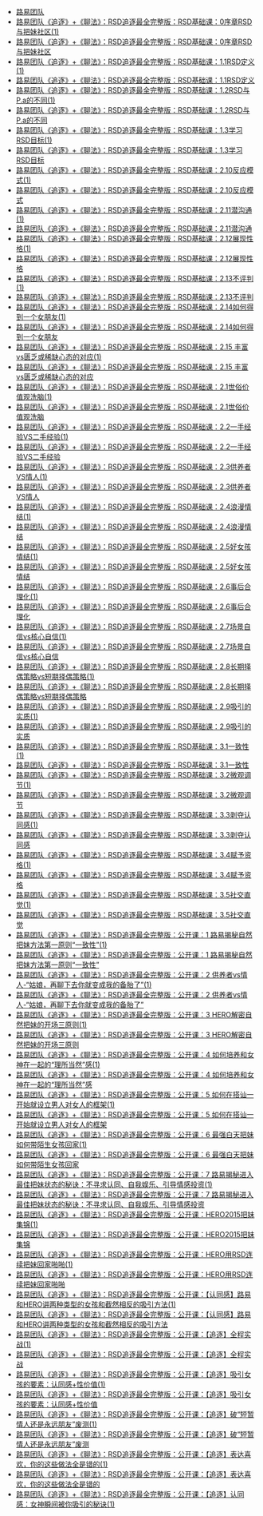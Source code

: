 +   [路易团队](README.md)
+   [路易团队《追逐》+《聊法》：RSD追逐最全完整版：RSD基础课：0序章RSD与把妹社区(1)](路易团队《追逐》+《聊法》：RSD追逐最全完整版：RSD基础课：0序章RSD与把妹社区(1).md)
+   [路易团队《追逐》+《聊法》：RSD追逐最全完整版：RSD基础课：0序章RSD与把妹社区](路易团队《追逐》+《聊法》：RSD追逐最全完整版：RSD基础课：0序章RSD与把妹社区.md)
+   [路易团队《追逐》+《聊法》：RSD追逐最全完整版：RSD基础课：1.1RSD定义(1)](路易团队《追逐》+《聊法》：RSD追逐最全完整版：RSD基础课：1.1RSD定义(1).md)
+   [路易团队《追逐》+《聊法》：RSD追逐最全完整版：RSD基础课：1.1RSD定义](路易团队《追逐》+《聊法》：RSD追逐最全完整版：RSD基础课：1.1RSD定义.md)
+   [路易团队《追逐》+《聊法》：RSD追逐最全完整版：RSD基础课：1.2RSD与P.a的不同(1)](路易团队《追逐》+《聊法》：RSD追逐最全完整版：RSD基础课：1.2RSD与P.a的不同(1).md)
+   [路易团队《追逐》+《聊法》：RSD追逐最全完整版：RSD基础课：1.2RSD与P.a的不同](路易团队《追逐》+《聊法》：RSD追逐最全完整版：RSD基础课：1.2RSD与P.a的不同.md)
+   [路易团队《追逐》+《聊法》：RSD追逐最全完整版：RSD基础课：1.3学习RSD目标(1)](路易团队《追逐》+《聊法》：RSD追逐最全完整版：RSD基础课：1.3学习RSD目标(1).md)
+   [路易团队《追逐》+《聊法》：RSD追逐最全完整版：RSD基础课：1.3学习RSD目标](路易团队《追逐》+《聊法》：RSD追逐最全完整版：RSD基础课：1.3学习RSD目标.md)
+   [路易团队《追逐》+《聊法》：RSD追逐最全完整版：RSD基础课：2.10反应模式(1)](路易团队《追逐》+《聊法》：RSD追逐最全完整版：RSD基础课：2.10反应模式(1).md)
+   [路易团队《追逐》+《聊法》：RSD追逐最全完整版：RSD基础课：2.10反应模式](路易团队《追逐》+《聊法》：RSD追逐最全完整版：RSD基础课：2.10反应模式.md)
+   [路易团队《追逐》+《聊法》：RSD追逐最全完整版：RSD基础课：2.11潜沟通(1)](路易团队《追逐》+《聊法》：RSD追逐最全完整版：RSD基础课：2.11潜沟通(1).md)
+   [路易团队《追逐》+《聊法》：RSD追逐最全完整版：RSD基础课：2.11潜沟通](路易团队《追逐》+《聊法》：RSD追逐最全完整版：RSD基础课：2.11潜沟通.md)
+   [路易团队《追逐》+《聊法》：RSD追逐最全完整版：RSD基础课：2.12展现性格(1)](路易团队《追逐》+《聊法》：RSD追逐最全完整版：RSD基础课：2.12展现性格(1).md)
+   [路易团队《追逐》+《聊法》：RSD追逐最全完整版：RSD基础课：2.12展现性格](路易团队《追逐》+《聊法》：RSD追逐最全完整版：RSD基础课：2.12展现性格.md)
+   [路易团队《追逐》+《聊法》：RSD追逐最全完整版：RSD基础课：2.13不评判(1)](路易团队《追逐》+《聊法》：RSD追逐最全完整版：RSD基础课：2.13不评判(1).md)
+   [路易团队《追逐》+《聊法》：RSD追逐最全完整版：RSD基础课：2.13不评判](路易团队《追逐》+《聊法》：RSD追逐最全完整版：RSD基础课：2.13不评判.md)
+   [路易团队《追逐》+《聊法》：RSD追逐最全完整版：RSD基础课：2.14如何得到一个女朋友(1)](路易团队《追逐》+《聊法》：RSD追逐最全完整版：RSD基础课：2.14如何得到一个女朋友(1).md)
+   [路易团队《追逐》+《聊法》：RSD追逐最全完整版：RSD基础课：2.14如何得到一个女朋友](路易团队《追逐》+《聊法》：RSD追逐最全完整版：RSD基础课：2.14如何得到一个女朋友.md)
+   [路易团队《追逐》+《聊法》：RSD追逐最全完整版：RSD基础课：2.15 丰富vs匮乏或稀缺心态的对应(1)](路易团队《追逐》+《聊法》：RSD追逐最全完整版：RSD基础课：2.15丰富vs匮乏或稀缺心态的对应(1).md)
+   [路易团队《追逐》+《聊法》：RSD追逐最全完整版：RSD基础课：2.15 丰富vs匮乏或稀缺心态的对应](路易团队《追逐》+《聊法》：RSD追逐最全完整版：RSD基础课：2.15丰富vs匮乏或稀缺心态的对应.md)
+   [路易团队《追逐》+《聊法》：RSD追逐最全完整版：RSD基础课：2.1世俗价值观洗脑(1)](路易团队《追逐》+《聊法》：RSD追逐最全完整版：RSD基础课：2.1世俗价值观洗脑(1).md)
+   [路易团队《追逐》+《聊法》：RSD追逐最全完整版：RSD基础课：2.1世俗价值观洗脑](路易团队《追逐》+《聊法》：RSD追逐最全完整版：RSD基础课：2.1世俗价值观洗脑.md)
+   [路易团队《追逐》+《聊法》：RSD追逐最全完整版：RSD基础课：2.2一手经验VS二手经验(1)](路易团队《追逐》+《聊法》：RSD追逐最全完整版：RSD基础课：2.2一手经验VS二手经验(1).md)
+   [路易团队《追逐》+《聊法》：RSD追逐最全完整版：RSD基础课：2.2一手经验VS二手经验](路易团队《追逐》+《聊法》：RSD追逐最全完整版：RSD基础课：2.2一手经验VS二手经验.md)
+   [路易团队《追逐》+《聊法》：RSD追逐最全完整版：RSD基础课：2.3供养者VS情人(1)](路易团队《追逐》+《聊法》：RSD追逐最全完整版：RSD基础课：2.3供养者VS情人(1).md)
+   [路易团队《追逐》+《聊法》：RSD追逐最全完整版：RSD基础课：2.3供养者VS情人](路易团队《追逐》+《聊法》：RSD追逐最全完整版：RSD基础课：2.3供养者VS情人.md)
+   [路易团队《追逐》+《聊法》：RSD追逐最全完整版：RSD基础课：2.4浪漫情结(1)](路易团队《追逐》+《聊法》：RSD追逐最全完整版：RSD基础课：2.4浪漫情结(1).md)
+   [路易团队《追逐》+《聊法》：RSD追逐最全完整版：RSD基础课：2.4浪漫情结](路易团队《追逐》+《聊法》：RSD追逐最全完整版：RSD基础课：2.4浪漫情结.md)
+   [路易团队《追逐》+《聊法》：RSD追逐最全完整版：RSD基础课：2.5好女孩情结(1)](路易团队《追逐》+《聊法》：RSD追逐最全完整版：RSD基础课：2.5好女孩情结(1).md)
+   [路易团队《追逐》+《聊法》：RSD追逐最全完整版：RSD基础课：2.5好女孩情结](路易团队《追逐》+《聊法》：RSD追逐最全完整版：RSD基础课：2.5好女孩情结.md)
+   [路易团队《追逐》+《聊法》：RSD追逐最全完整版：RSD基础课：2.6事后合理化(1)](路易团队《追逐》+《聊法》：RSD追逐最全完整版：RSD基础课：2.6事后合理化(1).md)
+   [路易团队《追逐》+《聊法》：RSD追逐最全完整版：RSD基础课：2.6事后合理化](路易团队《追逐》+《聊法》：RSD追逐最全完整版：RSD基础课：2.6事后合理化.md)
+   [路易团队《追逐》+《聊法》：RSD追逐最全完整版：RSD基础课：2.7场景自信vs核心自信(1)](路易团队《追逐》+《聊法》：RSD追逐最全完整版：RSD基础课：2.7场景自信vs核心自信(1).md)
+   [路易团队《追逐》+《聊法》：RSD追逐最全完整版：RSD基础课：2.7场景自信vs核心自信](路易团队《追逐》+《聊法》：RSD追逐最全完整版：RSD基础课：2.7场景自信vs核心自信.md)
+   [路易团队《追逐》+《聊法》：RSD追逐最全完整版：RSD基础课：2.8长期择偶策略vs短期择偶策略(1)](路易团队《追逐》+《聊法》：RSD追逐最全完整版：RSD基础课：2.8长期择偶策略vs短期择偶策略(1).md)
+   [路易团队《追逐》+《聊法》：RSD追逐最全完整版：RSD基础课：2.8长期择偶策略vs短期择偶策略](路易团队《追逐》+《聊法》：RSD追逐最全完整版：RSD基础课：2.8长期择偶策略vs短期择偶策略.md)
+   [路易团队《追逐》+《聊法》：RSD追逐最全完整版：RSD基础课：2.9吸引的实质(1)](路易团队《追逐》+《聊法》：RSD追逐最全完整版：RSD基础课：2.9吸引的实质(1).md)
+   [路易团队《追逐》+《聊法》：RSD追逐最全完整版：RSD基础课：2.9吸引的实质](路易团队《追逐》+《聊法》：RSD追逐最全完整版：RSD基础课：2.9吸引的实质.md)
+   [路易团队《追逐》+《聊法》：RSD追逐最全完整版：RSD基础课：3.1一致性(1)](路易团队《追逐》+《聊法》：RSD追逐最全完整版：RSD基础课：3.1一致性(1).md)
+   [路易团队《追逐》+《聊法》：RSD追逐最全完整版：RSD基础课：3.1一致性](路易团队《追逐》+《聊法》：RSD追逐最全完整版：RSD基础课：3.1一致性.md)
+   [路易团队《追逐》+《聊法》：RSD追逐最全完整版：RSD基础课：3.2微观调节(1)](路易团队《追逐》+《聊法》：RSD追逐最全完整版：RSD基础课：3.2微观调节(1).md)
+   [路易团队《追逐》+《聊法》：RSD追逐最全完整版：RSD基础课：3.2微观调节](路易团队《追逐》+《聊法》：RSD追逐最全完整版：RSD基础课：3.2微观调节.md)
+   [路易团队《追逐》+《聊法》：RSD追逐最全完整版：RSD基础课：3.3剥夺认同感(1)](路易团队《追逐》+《聊法》：RSD追逐最全完整版：RSD基础课：3.3剥夺认同感(1).md)
+   [路易团队《追逐》+《聊法》：RSD追逐最全完整版：RSD基础课：3.3剥夺认同感](路易团队《追逐》+《聊法》：RSD追逐最全完整版：RSD基础课：3.3剥夺认同感.md)
+   [路易团队《追逐》+《聊法》：RSD追逐最全完整版：RSD基础课：3.4赋予资格(1)](路易团队《追逐》+《聊法》：RSD追逐最全完整版：RSD基础课：3.4赋予资格(1).md)
+   [路易团队《追逐》+《聊法》：RSD追逐最全完整版：RSD基础课：3.4赋予资格](路易团队《追逐》+《聊法》：RSD追逐最全完整版：RSD基础课：3.4赋予资格.md)
+   [路易团队《追逐》+《聊法》：RSD追逐最全完整版：RSD基础课：3.5社交直觉(1)](路易团队《追逐》+《聊法》：RSD追逐最全完整版：RSD基础课：3.5社交直觉(1).md)
+   [路易团队《追逐》+《聊法》：RSD追逐最全完整版：RSD基础课：3.5社交直觉](路易团队《追逐》+《聊法》：RSD追逐最全完整版：RSD基础课：3.5社交直觉.md)
+   [路易团队《追逐》+《聊法》：RSD追逐最全完整版：公开课：1 路易揭秘自然把妹方法第一原则“一致性”(1)](路易团队《追逐》+《聊法》：RSD追逐最全完整版：公开课：1路易揭秘自然把妹方法第一原则“一致性”(1).md)
+   [路易团队《追逐》+《聊法》：RSD追逐最全完整版：公开课：1 路易揭秘自然把妹方法第一原则“一致性”](路易团队《追逐》+《聊法》：RSD追逐最全完整版：公开课：1路易揭秘自然把妹方法第一原则“一致性”.md)
+   [路易团队《追逐》+《聊法》：RSD追逐最全完整版：公开课：2 供养者vs情人-“姑娘，再聊下去你就变成我的备胎了”(1)](路易团队《追逐》+《聊法》：RSD追逐最全完整版：公开课：2供养者vs情人-“姑娘，再聊下去你就变成我的备胎了”(1).md)
+   [路易团队《追逐》+《聊法》：RSD追逐最全完整版：公开课：2 供养者vs情人-“姑娘，再聊下去你就变成我的备胎了”](路易团队《追逐》+《聊法》：RSD追逐最全完整版：公开课：2供养者vs情人-“姑娘，再聊下去你就变成我的备胎了”.md)
+   [路易团队《追逐》+《聊法》：RSD追逐最全完整版：公开课：3 HERO解密自然把妹的开场三原则(1)](路易团队《追逐》+《聊法》：RSD追逐最全完整版：公开课：3HERO解密自然把妹的开场三原则(1).md)
+   [路易团队《追逐》+《聊法》：RSD追逐最全完整版：公开课：3 HERO解密自然把妹的开场三原则](路易团队《追逐》+《聊法》：RSD追逐最全完整版：公开课：3HERO解密自然把妹的开场三原则.md)
+   [路易团队《追逐》+《聊法》：RSD追逐最全完整版：公开课：4 如何培养和女神在一起的“理所当然”感(1)](路易团队《追逐》+《聊法》：RSD追逐最全完整版：公开课：4如何培养和女神在一起的“理所当然”感(1).md)
+   [路易团队《追逐》+《聊法》：RSD追逐最全完整版：公开课：4 如何培养和女神在一起的“理所当然”感](路易团队《追逐》+《聊法》：RSD追逐最全完整版：公开课：4如何培养和女神在一起的“理所当然”感.md)
+   [路易团队《追逐》+《聊法》：RSD追逐最全完整版：公开课：5 如何在搭讪一开始就设立男人对女人的框架(1)](路易团队《追逐》+《聊法》：RSD追逐最全完整版：公开课：5如何在搭讪一开始就设立男人对女人的框架(1).md)
+   [路易团队《追逐》+《聊法》：RSD追逐最全完整版：公开课：5 如何在搭讪一开始就设立男人对女人的框架](路易团队《追逐》+《聊法》：RSD追逐最全完整版：公开课：5如何在搭讪一开始就设立男人对女人的框架.md)
+   [路易团队《追逐》+《聊法》：RSD追逐最全完整版：公开课：6 最强白天把妹  如何带陌生女孩回家(1)](路易团队《追逐》+《聊法》：RSD追逐最全完整版：公开课：6最强白天把妹如何带陌生女孩回家(1).md)
+   [路易团队《追逐》+《聊法》：RSD追逐最全完整版：公开课：6 最强白天把妹  如何带陌生女孩回家](路易团队《追逐》+《聊法》：RSD追逐最全完整版：公开课：6最强白天把妹如何带陌生女孩回家.md)
+   [路易团队《追逐》+《聊法》：RSD追逐最全完整版：公开课：7 路易揭秘进入最佳把妹状态的秘诀：不寻求认同、自我娱乐、引导情感投资(1)](路易团队《追逐》+《聊法》：RSD追逐最全完整版：公开课：7路易揭秘进入最佳把妹状态的秘诀：不寻求认同、自我娱乐、引导情感投资(1).md)
+   [路易团队《追逐》+《聊法》：RSD追逐最全完整版：公开课：7 路易揭秘进入最佳把妹状态的秘诀：不寻求认同、自我娱乐、引导情感投资](路易团队《追逐》+《聊法》：RSD追逐最全完整版：公开课：7路易揭秘进入最佳把妹状态的秘诀：不寻求认同、自我娱乐、引导情感投资.md)
+   [路易团队《追逐》+《聊法》：RSD追逐最全完整版：公开课：HERO2015把妹集锦(1)](路易团队《追逐》+《聊法》：RSD追逐最全完整版：公开课：HERO2015把妹集锦(1).md)
+   [路易团队《追逐》+《聊法》：RSD追逐最全完整版：公开课：HERO2015把妹集锦](路易团队《追逐》+《聊法》：RSD追逐最全完整版：公开课：HERO2015把妹集锦.md)
+   [路易团队《追逐》+《聊法》：RSD追逐最全完整版：公开课：HERO用RSD连续把妹回家啪啪(1)](路易团队《追逐》+《聊法》：RSD追逐最全完整版：公开课：HERO用RSD连续把妹回家啪啪(1).md)
+   [路易团队《追逐》+《聊法》：RSD追逐最全完整版：公开课：HERO用RSD连续把妹回家啪啪](路易团队《追逐》+《聊法》：RSD追逐最全完整版：公开课：HERO用RSD连续把妹回家啪啪.md)
+   [路易团队《追逐》+《聊法》：RSD追逐最全完整版：公开课：【认同感】路易和HERO讲两种类型的女孩和截然相反的吸引方法(1)](路易团队《追逐》+《聊法》：RSD追逐最全完整版：公开课：【认同感】路易和HERO讲两种类型的女孩和截然相反的吸引方法(1).md)
+   [路易团队《追逐》+《聊法》：RSD追逐最全完整版：公开课：【认同感】路易和HERO讲两种类型的女孩和截然相反的吸引方法](路易团队《追逐》+《聊法》：RSD追逐最全完整版：公开课：【认同感】路易和HERO讲两种类型的女孩和截然相反的吸引方法.md)
+   [路易团队《追逐》+《聊法》：RSD追逐最全完整版：公开课：【追逐】全程实战(1)](路易团队《追逐》+《聊法》：RSD追逐最全完整版：公开课：【追逐】全程实战(1).md)
+   [路易团队《追逐》+《聊法》：RSD追逐最全完整版：公开课：【追逐】全程实战](路易团队《追逐》+《聊法》：RSD追逐最全完整版：公开课：【追逐】全程实战.md)
+   [路易团队《追逐》+《聊法》：RSD追逐最全完整版：公开课：【追逐】吸引女孩的要素：认同感+性价值(1)](路易团队《追逐》+《聊法》：RSD追逐最全完整版：公开课：【追逐】吸引女孩的要素：认同感+性价值(1).md)
+   [路易团队《追逐》+《聊法》：RSD追逐最全完整版：公开课：【追逐】吸引女孩的要素：认同感+性价值](路易团队《追逐》+《聊法》：RSD追逐最全完整版：公开课：【追逐】吸引女孩的要素：认同感+性价值.md)
+   [路易团队《追逐》+《聊法》：RSD追逐最全完整版：公开课：【追逐】破“短暂情人还是永远朋友”废测(1)](路易团队《追逐》+《聊法》：RSD追逐最全完整版：公开课：【追逐】破“短暂情人还是永远朋友”废测(1).md)
+   [路易团队《追逐》+《聊法》：RSD追逐最全完整版：公开课：【追逐】破“短暂情人还是永远朋友”废测](路易团队《追逐》+《聊法》：RSD追逐最全完整版：公开课：【追逐】破“短暂情人还是永远朋友”废测.md)
+   [路易团队《追逐》+《聊法》：RSD追逐最全完整版：公开课：【追逐】表达喜欢，你的这些做法全是错的(1)](路易团队《追逐》+《聊法》：RSD追逐最全完整版：公开课：【追逐】表达喜欢，你的这些做法全是错的(1).md)
+   [路易团队《追逐》+《聊法》：RSD追逐最全完整版：公开课：【追逐】表达喜欢，你的这些做法全是错的](路易团队《追逐》+《聊法》：RSD追逐最全完整版：公开课：【追逐】表达喜欢，你的这些做法全是错的.md)
+   [路易团队《追逐》+《聊法》：RSD追逐最全完整版：公开课：【追逐】认同感：女神瞬间被你吸引的秘诀(1)](路易团队《追逐》+《聊法》：RSD追逐最全完整版：公开课：【追逐】认同感：女神瞬间被你吸引的秘诀(1).md)